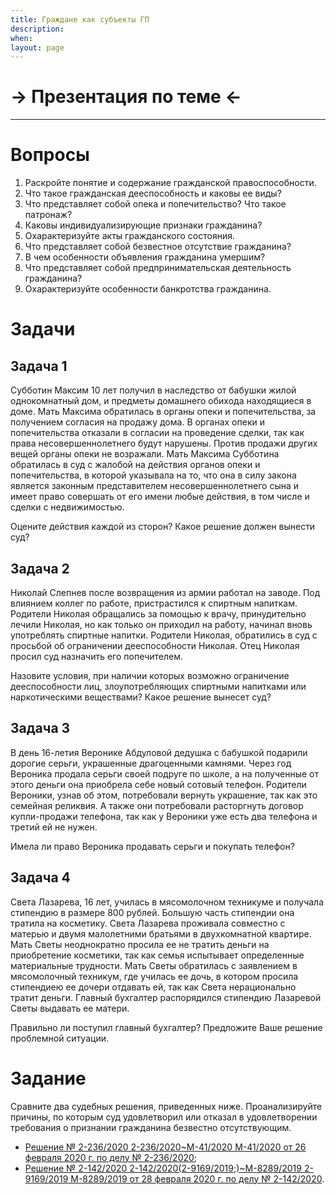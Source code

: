 ```yaml
---
title: Граждане как субъекты ГП
description:
when:
layout: page
---
```


# &rarr; <a id="goToPresentation" target="_blank">Презентация по теме</a> &larr;

<hr />

# Вопросы

1. Раскройте понятие и содержание гражданской правоспособности.
2. Что такое гражданская дееспособность и каковы ее виды?
3. Что представляет собой опека и попечительство? Что такое патронаж?
4. Каковы индивидуализирующие признаки гражданина?
5. Охарактеризуйте акты гражданского состояния.
6. Что представляет собой безвестное отсутствие гражданина?
7. В чем особенности объявления гражданина умершим?
8. Что представляет собой предпринимательская деятельность гражданина?
9. Охарактеризуйте особенности банкротства гражданина.

# Задачи

## Задача 1

Субботин Максим 10 лет получил в наследство от бабушки жилой однокомнатный дом,
и предметы домашнего обихода находящиеся в доме. Мать Максима обратилась в
органы опеки и попечительства, за получением согласия на продажу дома. В органах
опеки и попечительства отказали в согласии на проведение сделки, так как права
несовершеннолетнего будут нарушены. Против продажи других вещей органы опеки не
возражали. Мать Максима Субботина обратилась в суд с жалобой на действия органов
опеки и попечительства, в которой указывала на то, что она в силу закона
является законным представителем несовершеннолетнего сына и имеет право
совершать от его имени любые действия, в том числе и сделки с недвижимостью.

Оцените действия каждой из сторон? Какое решение должен вынести суд?

## Задача 2

Николай Слепнев после возвращения из армии работал на заводе. Под влиянием
коллег по работе, пристрастился к спиртным напиткам. Родители Николая обращались
за помощью к врачу, принудительно лечили Николая, но как только он приходил на
работу, начинал вновь употреблять спиртные напитки. Родители Николая, обратились
в суд с просьбой об ограничении дееспособности Николая. Отец Николая просил суд
назначить его попечителем.

Назовите условия, при наличии которых возможно ограничение дееспособности лиц,
злоупотребляющих спиртными напитками или наркотическими веществами? Какое
решение вынесет суд?

## Задача 3

В день 16-летия Веронике Абдуловой дедушка с бабушкой подарили дорогие серьги,
украшенные драгоценными камнями. Через год Вероника продала серьги своей подруге
по школе, а на полученные от этого деньги она приобрела себе новый сотовый
телефон. Родители Вероники, узнав об этом, потребовали вернуть украшение, так
как это семейная реликвия. А также они потребовали расторгнуть договор
купли-продажи телефона, так как у Вероники уже есть два телефона и третий ей не
нужен.

Имела ли право Вероника продавать серьги и покупать телефон?

## Задача 4

Света Лазарева, 16 лет, училась в мясомолочном техникуме и получала стипендию в
размере 800 рублей. Большую часть стипендии она тратила на косметику. Света
Лазарева проживала совместно с матерью и двумя малолетними братьями в
двухкомнатной квартире. Мать Светы неоднократно просила ее не тратить деньги на
приобретение косметики, так как семья испытывает определенные материальные
трудности. Мать Светы обратилась с заявлением в мясомолочный техникум, где
училась ее дочь, в котором просила стипендиею ее дочери отдавать ей, так как
Света нерационально тратит деньги. Главный бухгалтер распорядился стипендию
Лазаревой Светы выдавать ее матери.

Правильно ли поступил главный бухгалтер? Предложите Ваше решение проблемной
ситуации.

# Задание

Сравните два судебных решения, приведенных ниже. Проанализируйте причины, по
которым суд удовлетворил или отказал в удовлетворении требования о признании
гражданина безвестно отсутствующим.

- [Решение № 2-236/2020 2-236/2020~М-41/2020 М-41/2020 от 26 февраля 2020 г. по делу № 2-236/2020](https://sudact.ru/regular/doc/PCy3tyo2kvJQ/?regular-txt=%D0%BF%D1%80%D0%B8%D0%B7%D0%BD%D0%B0%D0%BD%D0%B8%D0%B5+%D0%B3%D1%80%D0%B0%D0%B6%D0%B4%D0%B0%D0%BD%D0%B8%D0%BD%D0%B0+%D0%B1%D0%B5%D0%B7%D0%B2%D0%B5%D1%81%D1%82%D0%BD%D0%BE+%D0%BE%D1%82%D1%81%D1%83%D1%82%D1%81%D1%82%D0%B2%D1%83%D1%8E%D1%89%D0%B8%D0%BC&regular-case_doc=&regular-lawchunkinfo=&regular-date_from=&regular-date_to=&regular-workflow_stage=&regular-area=&regular-court=&regular-judge=&_=1601573028262&snippet_pos=1070#snippet);
- [Решение № 2-142/2020 2-142/2020(2-9169/2019;)~М-8289/2019 2-9169/2019 М-8289/2019 от 28 февраля 2020 г. по делу № 2-142/2020](https://sudact.ru/regular/doc/sxg7P5jX0Nrj/?regular-txt=%D0%BF%D1%80%D0%B8%D0%B7%D0%BD%D0%B0%D0%BD%D0%B8%D0%B5+%D0%B3%D1%80%D0%B0%D0%B6%D0%B4%D0%B0%D0%BD%D0%B8%D0%BD%D0%B0+%D0%B1%D0%B5%D0%B7%D0%B2%D0%B5%D1%81%D1%82%D0%BD%D0%BE+%D0%BE%D1%82%D1%81%D1%83%D1%82%D1%81%D1%82%D0%B2%D1%83%D1%8E%D1%89%D0%B8%D0%BC&regular-case_doc=&regular-lawchunkinfo=&regular-date_from=&regular-date_to=&regular-workflow_stage=&regular-area=&regular-court=&regular-judge=&_=1601573028262&snippet_pos=554#snippet).
